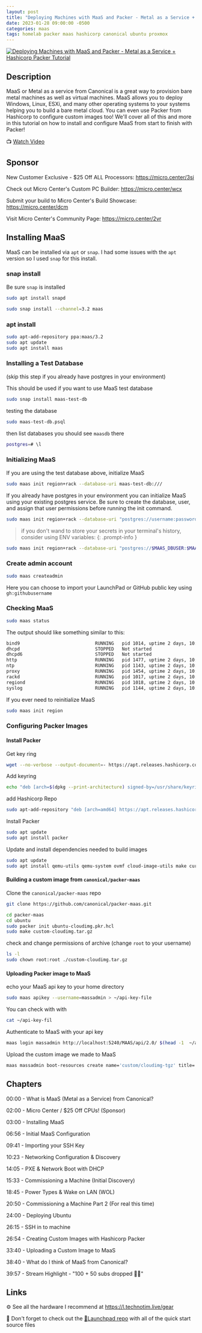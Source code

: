 ```yaml
---
layout: post
title: "Deploying Machines with MaaS and Packer - Metal as a Service + Hashicorp Packer Tutorial"
date: 2023-01-28 09:00:00 -0500
categories: maas
tags: homelab packer maas hashicorp canonical ubuntu proxmox
---
```


[![Deploying Machines with MaaS and Packer - Metal as a Service + Hashicorp Packer Tutorial](https://img.youtube.com/vi/lEqD3mRcqSo/0.jpg)](https://www.youtube.com/watch?v=lEqD3mRcqSo "Deploying Machines with MaaS and Packer - Metal as a Service + Hashicorp Packer Tutorial")

## Description

MaaS or Metal as a service from Canonical is a great way to provision bare metal machines as well as virtual machines.  MaaS allows you to deploy Windows, Linux, ESXi, and many other operating systems to your systems helping you to build a bare metal cloud.  You can even use Packer from Hashicorp to configure custom images too!  We'll cover all of this and more in this tutorial on how to install and configure MaaS from start to finish with Packer!

📺 [Watch Video](https://www.youtube.com/watch?v=lEqD3mRcqSo)

## Sponsor

New Customer Exclusive - $25 Off ALL Processors: <https://micro.center/3si>

Check out Micro Center's Custom PC Builder: <https://micro.center/wcx>

Submit your build to Micro Center's Build Showcase: <https://micro.center/dcm>

Visit Micro Center's Community Page: <https://micro.center/2vr>

## Installing MaaS

MaaS can be installed via `apt` or `snap`.  I had some issues with the `apt` version so I used `snap` for this install.

### snap install

Be sure `snap` is installed

```bash
sudo apt install snapd
```

```bash
sudo snap install --channel=3.2 maas
```

### apt install

```bash
sudo apt-add-repository ppa:maas/3.2
sudo apt update
sudo apt install maas
```

### Installing a Test Database

(skip this step if you already have postgres in your environment)

This should be used if you want to use MaaS test database

```bash
sudo snap install maas-test-db
```

testing the database

```bash
sudo maas-test-db.psql
```

then list databases you should see `maasdb` there

```bash
postgres=# \l
```

### Initializing MaaS

If you are using the test database above, initialize MaaS

```bash
sudo maas init region+rack --database-uri maas-test-db:///

```

If you already have postgres in your environment you can initialize MaaS using your existing postgres service.  Be sure to create the database, user, and assign that user permissions before running the init command.

```bash
sudo maas init region+rack --database-uri "postgres://username:password@192.168.0.100/maas" # replace username /password / ip /db name
```

> if you don't wand to store your secrets in your terminal's history, consider using ENV variables:
{: .prompt-info }

```bash
sudo maas init region+rack --database-uri "postgres://$MAAS_DBUSER:$MAAS_DBPASS@$HOSTNAME/$MAAS_DBNAME"
```

### Create admin account

```bash
sudo maas createadmin
```

Here you can choose to import your LaunchPad or GitHub public key using `gh:githubusername`

### Checking MaaS

```bash
sudo maas status
```

The output should like something similar to this:

```bash
bind9                            RUNNING   pid 1014, uptime 2 days, 10:52:40
dhcpd                            STOPPED   Not started
dhcpd6                           STOPPED   Not started
http                             RUNNING   pid 1477, uptime 2 days, 10:52:23
ntp                              RUNNING   pid 1143, uptime 2 days, 10:52:37
proxy                            RUNNING   pid 1454, uptime 2 days, 10:52:25
rackd                            RUNNING   pid 1017, uptime 2 days, 10:52:40
regiond                          RUNNING   pid 1018, uptime 2 days, 10:52:40
syslog                           RUNNING   pid 1144, uptime 2 days, 10:52:37
```

If you ever need to reinitialize MaaS

```bash
sudo maas init region
```

### Configuring Packer Images

#### Install Packer

Get key ring

```bash
wget --no-verbose --output-document=- https://apt.releases.hashicorp.com/gpg | sudo gpg --dearmor --output=/usr/share/keyrings/hashicorp-archive-keyring.gpg 
```

Add keyring

```bash
echo "deb [arch=$(dpkg --print-architecture) signed-by=/usr/share/keyrings/hashicorp-archive-keyring.gpg] https://apt.releases.hashicorp.com $(lsb_release --codename --short) main" | sudo tee /etc/apt/sources.list.d/hashicorp.list
```

add Hashicorp Repo

```bash
sudo apt-add-repository "deb [arch=amd64] https://apt.releases.hashicorp.com $(lsb_release -cs) main" 
```

Install Packer

```bash
sudo apt update
sudo apt install packer
```

Update and install dependencies needed to build images

```bash
sudo apt update
sudo apt install qemu-utils qemu-system ovmf cloud-image-utils make curtain git
```

#### Building a custom image from `canonical/packer-maas`

Clone the `canonical/packer-maas` repo

```bash
git clone https://github.com/canonical/packer-maas.git

```

```bash
cd packer-maas
cd ubuntu
sudo packer init ubuntu-cloudimg.pkr.hcl
sudo make custom-cloudimg.tar.gz
```

check and change permissions of archive (change `root` to your username)

```bash
ls -l
sudo chown root:root ./custom-cloudimg.tar.gz
```

#### Uploading Packer image to MaaS

echo your MaaS api key to your home directory

```bash
sudo maas apikey --username=massadmin > ~/api-key-file
```

You can check with with

```bash
cat ~/api-key-fil
```

Authenticate to MaaS with your api key

```bash
maas login massadmin http://localhost:5240/MAAS/api/2.0/ $(head -1  ~/api-key-file)
```

Upload the custom image we made to MaaS

```bash
maas massadmin boot-resources create name='custom/cloudimg-tgz' title='Ubuntu Custom TGZ' architecture='amd64/generic' filetype='tgz' content@=custom-cloudimg.tar.gz
```

## Chapters

00:00 - What is MaaS (Metal as a Service) from Canonical?

02:00 - Micro Center / $25 Off CPUs! (Sponsor)

03:00 - Installing MaaS

06:56 - Initial MaaS Configuration

09:41 - Importing your SSH Key

10:23 - Networking Configuration & Discovery

14:05 - PXE & Network Boot with DHCP

15:33 - Commissioning a Machine (Initial Discovery)

18:45 - Power Types & Wake on LAN (WOL)

20:50 - Commissioning a Machine Part 2 (For real this time)

24:00 - Deploying Ubuntu

26:15 - SSH in to machine

26:54 - Creating Custom Images with Hashicorp Packer

33:40 - Uploading a Custom Image to MaaS

38:40 - What do I think of MaaS from Canonical?

39:57 - Stream Highlight - "100 + 50 subs dropped 🫳🎤"

## Links

⚙️ See all the hardware I recommend at <https://l.technotim.live/gear>

🚀 Don't forget to check out the [🚀Launchpad repo](https://l.technotim.live/quick-start) with all of the quick start source files
